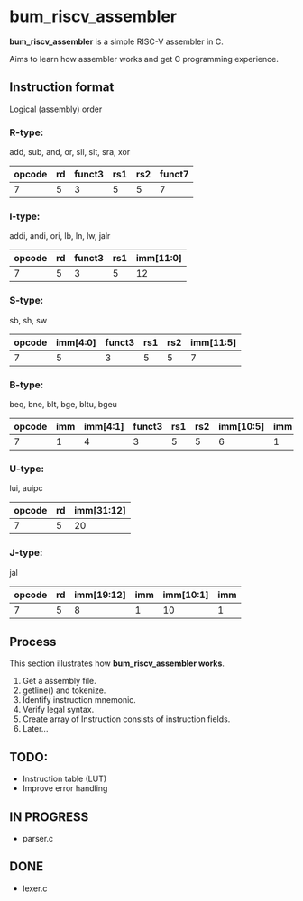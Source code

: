 # bum_riscv_assembler

**bum_riscv_assembler** is a simple RISC-V assembler in C.

Aims to learn how assembler works and get C programming experience.

	
## Instruction format
Logical (assembly) order
### R-type:
add, sub, and, or, sll, slt, sra, xor

| opcode | rd | funct3 | rs1 | rs2 | funct7 |
| --------- | --------- | --------- | --------- | --------- | --------- |
| 7 | 5 | 3 | 5 | 5 | 7 |


### I-type:
addi, andi, ori, lb, ln, lw, jalr

| opcode | rd | funct3 | rs1 | imm[11:0] |
| --------- | --------- | --------- | --------- | --------- |
| 7 | 5 | 3 | 5 | 12 |

### S-type:
sb, sh, sw

| opcode | imm[4:0] | funct3 | rs1 | rs2 | imm[11:5] |
| --------- | --------- | --------- | --------- | --------- | --------- |
| 7 | 5 | 3 | 5 | 5 | 7 |

### B-type:
beq, bne, blt, bge, bltu, bgeu

| opcode | imm | imm[4:1] | funct3 | rs1 | rs2 | imm[10:5] | imm |
| --------- | --------- | --------- | --------- | --------- | --------- | --------- | --------- |
| 7 | 1 | 4 | 3 | 5 | 5 | 6 | 1 |

### U-type:
lui, auipc

| opcode | rd | imm[31:12] |
| --------- | --------- | --------- |
| 7 | 5 | 20 |

### J-type:
jal

| opcode | rd  | imm[19:12] | imm | imm[10:1] | imm |
| --------- | --------- | --------- | --------- | --------- | --------- |
| 7 | 5 | 8 | 1 | 10 | 1 |

## Process
This section illustrates how **bum_riscv_assembler works**.

1. Get a assembly file.
2. getline() and tokenize.
3. Identify instruction mnemonic.
4. Verify legal syntax.
5. Create array of Instruction consists of instruction fields.
6. Later...

## TODO:
- Instruction table (LUT)
- Improve error handling

## IN PROGRESS
- parser.c

## DONE
- lexer.c
